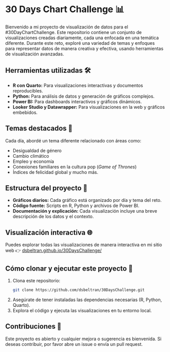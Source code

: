 # 30 Days Chart Challenge 📊

Bienvenido a mi proyecto de visualización de datos para el #30DayChartChallenge. Este repositorio contiene un conjunto de visualizaciones creadas diariamente, cada una enfocada en una temática diferente. Durante este reto, exploré una variedad de temas y enfoques para representar datos de manera creativa y efectiva, usando herramientas de visualización avanzadas.

## Herramientas utilizadas 🛠️
- **R con Quarto:** Para visualizaciones interactivas y documentos reproducibles.
- **Python:** Para análisis de datos y generación de gráficos complejos.
- **Power BI:** Para dashboards interactivos y gráficos dinámicos.
- **Looker Studio y Datawrapper:** Para visualizaciones en la web y gráficos embebidos.

## Temas destacados 🎨
Cada día, abordé un tema diferente relacionado con áreas como:
- Desigualdad de género
- Cambio climático
- Empleo y economía
- Conexiones familiares en la cultura pop (*Game of Thrones*)
- Índices de felicidad global y mucho más.

## Estructura del proyecto 📂
- **Gráficos diarios:** Cada gráfico está organizado por día y tema del reto.
- **Código fuente:** Scripts en R, Python y archivos de Power BI.
- **Documentación y explicación:** Cada visualización incluye una breve descripción de los datos y el contexto.

## Visualización interactiva 🌐
Puedes explorar todas las visualizaciones de manera interactiva en mi sitio web 👉 [dsbeltran.github.io/30DaysChallenge/](https://dsbeltran.github.io/30DaysChallenge/)

## Cómo clonar y ejecutar este proyecto 🚀
1. Clona este repositorio:
   ```bash
   git clone https://github.com/dsbeltran/30DaysChallenge.git
   ```
2. Asegúrate de tener instaladas las dependencias necesarias (R, Python, Quarto).
3. Explora el código y ejecuta las visualizaciones en tu entorno local.

## Contribuciones 🤝
Este proyecto es abierto y cualquier mejora o sugerencia es bienvenida. Si deseas contribuir, por favor abre un issue o envía un pull request.
